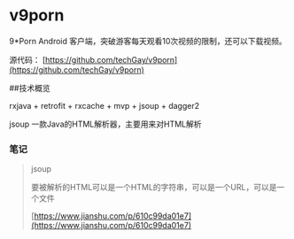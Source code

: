 # v9porn

9*Porn Android 客户端，突破游客每天观看10次视频的限制，还可以下载视频。

源代码： [https://github.com/techGay/v9porn](https://github.com/techGay/v9porn)

##技术概览

rxjava + retrofit + rxcache + mvp + jsoup + dagger2

jsoup 一款Java的HTML解析器，主要用来对HTML解析



### 笔记
> jsoup 
> 	
> 要被解析的HTML可以是一个HTML的字符串，可以是一个URL，可以是一个文件
> 
> [https://www.jianshu.com/p/610c99da01e7](https://www.jianshu.com/p/610c99da01e7)